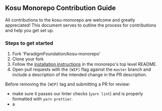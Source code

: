 ## Kosu Monorepo Contribution Guide

All contributions to the kosu-monorepo are welcome and greatly appreciated! This document serves to outline the process for contributions and help you get set up.

### Steps to get started

1. Fork 'ParadigmFoundation/kosu-monorepo'
2. Clone your fork
3. Follow the [installation instructions](./README.md) in the monorepo's top level README.
4. Open pull requests with the `[WIP]` flag against the `master` branch and include a description of the intended change in the PR description.

Before removing the `[WIP]` tag and submitting a PR for review:

-   make sure it passes our linter checks (`yarn lint`) and is properly formatted with `yarn prettier`.
-   a

